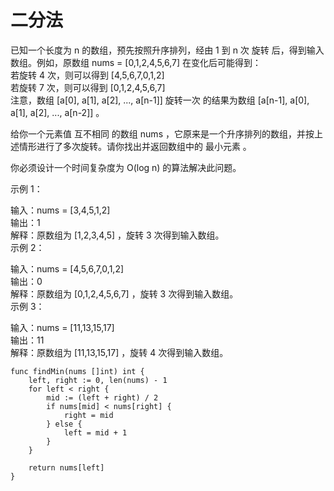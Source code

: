 # 二分法

已知一个长度为 n 的数组，预先按照升序排列，经由 1 到 n 次 旋转 后，得到输入数组。例如，原数组 nums = [0,1,2,4,5,6,7] 在变化后可能得到：  
若旋转 4 次，则可以得到 [4,5,6,7,0,1,2]  
若旋转 7 次，则可以得到 [0,1,2,4,5,6,7]  
注意，数组 [a[0], a[1], a[2], ..., a[n-1]] 旋转一次 的结果为数组 [a[n-1], a[0], a[1], a[2], ..., a[n-2]] 。  

给你一个元素值 互不相同 的数组 nums ，它原来是一个升序排列的数组，并按上述情形进行了多次旋转。请你找出并返回数组中的 最小元素 。  

你必须设计一个时间复杂度为 O(log n) 的算法解决此问题。  

 

示例 1：  

输入：nums = [3,4,5,1,2]  
输出：1   
解释：原数组为 [1,2,3,4,5] ，旋转 3 次得到输入数组。  
示例 2：  

输入：nums = [4,5,6,7,0,1,2]  
输出：0   
解释：原数组为 [0,1,2,4,5,6,7] ，旋转 3 次得到输入数组。  
示例 3：  

输入：nums = [11,13,15,17]  
输出：11  
解释：原数组为 [11,13,15,17] ，旋转 4 次得到输入数组。  

```
func findMin(nums []int) int {
    left, right := 0, len(nums) - 1
    for left < right {
        mid := (left + right) / 2
        if nums[mid] < nums[right] {
            right = mid
        } else {
            left = mid + 1
        }
    }

    return nums[left]
}
```
